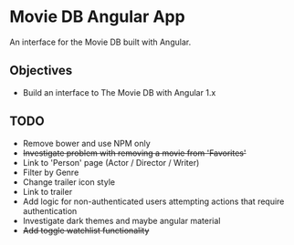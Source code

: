 # Movie DB Angular App

An interface for the Movie DB built with Angular.

## Objectives

* Build an interface to The Movie DB with Angular 1.x

## TODO

* Remove bower and use NPM only
* ~~Investigate problem with removing a movie from 'Favorites'~~
* Link to 'Person' page (Actor / Director / Writer)
* Filter by Genre
* Change trailer icon style
* Link to trailer
* Add logic for non-authenticated users attempting actions that require authentication
* Investigate dark themes and maybe angular material
* ~~Add toggle watchlist functionality~~